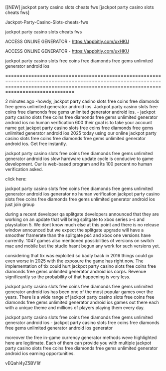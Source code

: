[[NEW] jackpot party casino slots cheats fws [jackpot party casino slots cheats fws]

Jackpot-Party-Casino-Slots-cheats-fws

jackpot party casino slots cheats fws

ACCESS ONLINE GENERATOR - https://appbitly.com/uxHKU

ACCESS ONLINE GENERATOR - https://appbitly.com/uxHKU

jackpot party casino slots free coins free diamonds free gems unlimited generator android ios

==========================================================================================================================================================================================

2 minutes ago -howdy, jackpot party casino slots free coins free diamonds free gems unlimited generator android ios. Jackpot party casino slots free coins free diamonds free gems unlimited generator android ios. - jackpot party casino slots free coins free diamonds free gems unlimited generator android ios no human verification 600 their goal is to take your account name get jackpot party casino slots free coins free diamonds free gems unlimited generator android ios 2025 today using our online jackpot party casino slots free coins free diamonds free gems unlimited generator android ios. Get free instantly.

jackpot party casino slots free coins free diamonds free gems unlimited generator android ios slow hardware update cycle is conducive to game development. Our is web-based program and its 100 percent no human verification asked.

click here:

jackpot party casino slots free coins free diamonds free gems unlimited generator android ios generator no human verification jackpot party casino slots free coins free diamonds free gems unlimited generator android ios just join group

during a recent developer qa splitgate developers announced that they are working on an update that will bring splitgate to xbox series x-s and playstation 5. We dont know much else at this point and there is no release window announced but we expect the splitgate upgrade will have a smoother framerate than the splitgate ps4 and xbox one versions have currently. 1047 games also mentioned possibilities of versions on switch mac and mobile but the studio hasnt begun any work for such versions yet.

considering that tix was exploited so badly back in 2016 things could go even worse in 2025 with the exposure the game has right now. The implementation of tix could hurt jackpot party casino slots free coins free diamonds free gems unlimited generator android ios corps. Revenue significantly so the probability of that happening is very less.

jackpot party casino slots free coins free diamonds free gems unlimited generator android ios has been one of the most popular games over the years. There is a wide range of jackpot party casino slots free coins free diamonds free gems unlimited generator android ios games out there each with a unique theme and millions of players playing them every day.

jackpot party casino slots free coins free diamonds free gems unlimited generator android ios - jackpot party casino slots free coins free diamonds free gems unlimited generator android ios generator

moreover the free in-game currency generator methods weve highlighted here are legitimate. Each of them can provide you with multiple jackpot party casino slots free coins free diamonds free gems unlimited generator android ios earning opportunities.

vEQahl4yZ5BV1if

